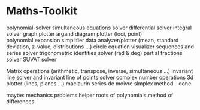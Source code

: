 # Maths-Toolkit
polynomial-solver
simultaneous equations solver
differential solver
integral solver
graph plotter
argand diagram plotter (loci, point)  
polynomial expansion simplifier
data analyzer/plotter (mean, standard deviation, z-value, distributions ...)
circle equation visualizer
sequences and series solver
trigonometric identities solver (rad & deg)
partial fractions solver
SUVAT solver

Matrix operations (arithmetic, transpose, inverse, simultaneous ...)
Invariant line solver and invariant line of points solver
complex number operations
3d plotter (lines, planes ...)
maclaurin series
de moivre
simplex method - done



maybe:
  mechanics problems helper
  roots of polynomials
  method of differences
